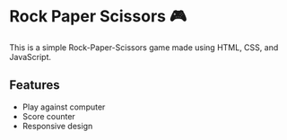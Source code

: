 # Rock Paper Scissors 🎮
This is a simple Rock-Paper-Scissors game made using HTML, CSS, and JavaScript.

## Features
- Play against computer
- Score counter
- Responsive design
